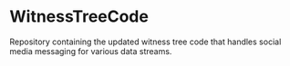 # WitnessTreeCode
Repository containing the updated witness tree code that handles social media messaging for various data streams.
